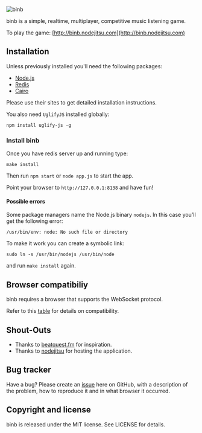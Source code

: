 ![binb](http://dl.dropbox.com/u/58444696/binb-logo.png)

binb is a simple, realtime, multiplayer, competitive music listening game.

To play the game: [http://binb.nodejitsu.com](http://binb.nodejitsu.com)

## Installation

Unless previously installed you'll need the following packages:

- [Node.js](http://nodejs.org/)
- [Redis](http://redis.io/)
- [Cairo](http://cairographics.org/)

Please use their sites to get detailed installation instructions.

You also need `UglifyJS` installed globally:

```shell
npm install uglify-js -g
```

### Install binb

Once you have redis server up and running type:

```shell
make install
```

Then run `npm start` or `node app.js` to start the app.

Point your browser to `http://127.0.0.1:8138` and have fun!

#### Possible errors

Some package managers name the Node.js binary `nodejs`. In this case you'll get
the following error:

```shell
/usr/bin/env: node: No such file or directory
```

To make it work you can create a symbolic link:

```shell
sudo ln -s /usr/bin/nodejs /usr/bin/node
```

and run `make install` again.

## Browser compatibiliy

binb requires a browser that supports the WebSocket protocol.

Refer to this [table](http://caniuse.com/websockets) for details on
compatibility.

## Shout-Outs

- Thanks to [beatquest.fm](http://beatquest.fm) for inspiration.
- Thanks to [nodejitsu](http://nodejitsu.com/) for hosting the application.

## Bug tracker

Have a bug? Please create an [issue](https://github.com/lpinca/binb/issues)
here on GitHub, with a description of the problem, how to reproduce it and in
what browser it occurred.

## Copyright and license

binb is released under the MIT license. See LICENSE for details.
